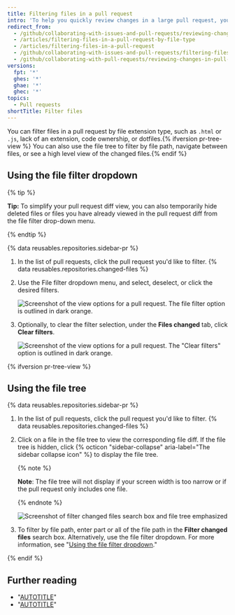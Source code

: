 ```yaml
---
title: Filtering files in a pull request
intro: 'To help you quickly review changes in a large pull request, you can filter changed files{% ifversion pr-tree-view %} or use the file tree to navigate between files{% endif %}.'
redirect_from:
  - /github/collaborating-with-issues-and-pull-requests/reviewing-changes-in-pull-requests/filtering-files-in-a-pull-request
  - /articles/filtering-files-in-a-pull-request-by-file-type
  - /articles/filtering-files-in-a-pull-request
  - /github/collaborating-with-issues-and-pull-requests/filtering-files-in-a-pull-request
  - /github/collaborating-with-pull-requests/reviewing-changes-in-pull-requests/filtering-files-in-a-pull-request
versions:
  fpt: '*'
  ghes: '*'
  ghae: '*'
  ghec: '*'
topics:
  - Pull requests
shortTitle: Filter files
---
```

You can filter files in a pull request by file extension type, such as `.html` or `.js`, lack of an extension, code ownership, or dotfiles.{% ifversion pr-tree-view %} You can also use the file tree to filter by file path, navigate between files, or see a high level view of the changed files.{% endif %}

## Using the file filter dropdown

{% tip %}

**Tip:** To simplify your pull request diff view, you can also temporarily hide deleted files or files you have already viewed in the pull request diff from the file filter drop-down menu.

{% endtip %}

{% data reusables.repositories.sidebar-pr %}
1. In the list of pull requests, click the pull request you'd like to filter.
{% data reusables.repositories.changed-files %}
1. Use the File filter dropdown menu, and select, deselect, or click the desired filters.

   ![Screenshot of the view options for a pull request. The file filter option is outlined in dark orange.](/assets/images/help/pull_requests/file-filter-option.png)

1. Optionally, to clear the filter selection, under the **Files changed** tab, click **Clear filters**.

   ![Screenshot of the view options for a pull request. The "Clear filters" option is outlined in dark orange.](/assets/images/help/pull_requests/clear-file-filter.png)

{% ifversion pr-tree-view %}
## Using the file tree

{% data reusables.repositories.sidebar-pr %}
1. In the list of pull requests, click the pull request you'd like to filter.
{% data reusables.repositories.changed-files %}

1. Click on a file in the file tree to view the corresponding file diff. If the file tree is hidden, click {% octicon "sidebar-collapse" aria-label="The sidebar collapse icon" %} to display the file tree.

   {% note %}

   **Note**: The file tree will not display if your screen width is too narrow or if the pull request only includes one file.

   {% endnote %}

   ![Screenshot of filter changed files search box and file tree emphasized](/assets/images/help/repository/file-tree.png)

1. To filter by file path, enter part or all of the file path in the **Filter changed files** search box. Alternatively, use the file filter dropdown. For more information, see "[Using the file filter dropdown](#using-the-file-filter-dropdown)."

{% endif %}

## Further reading

- "[AUTOTITLE](/pull-requests/collaborating-with-pull-requests/proposing-changes-to-your-work-with-pull-requests/about-comparing-branches-in-pull-requests)"
- "[AUTOTITLE](/pull-requests/collaborating-with-pull-requests/reviewing-changes-in-pull-requests/finding-changed-methods-and-functions-in-a-pull-request)"

